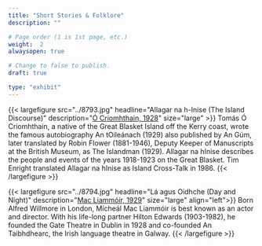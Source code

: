 ```yaml
---
title: "Short Stories & Folklore"
description: ""

# Page order (1 is 1st page, etc.)
weight:  2
alwaysopen: true

# Change to false to publish.
draft: true

type: "exhibit"
---
```


{{< largefigure src="../8793.jpg"
                headline="Allagar na h-Inise (The Island Discourse)"
                description="[Ó Criomhthain, 1928](https://bc-primo.hosted.exlibrisgroup.com/permalink/f/l6ucgu/ALMA-BC21368925290001021)"
                size="large" >}}
Tomás Ó Criomhthain, a native of the Great Blasket Island off the Kerry coast, wrote the famous autobiography An tOileánach (1929) also published by An Gúm, later translated by Robin Flower (1881-1946), Deputy Keeper of Manuscripts at the British Museum, as The Islandman (1929). Allagar na hInise describes the people and events of the years 1918-1923 on the Great Blasket. Tim Enright translated Allagar na hInise as Island Cross-Talk in 1986.
{{< /largefigure >}}

{{< largefigure src="../8794.jpg"
                headline="Lá agus Oidhche (Day and Night)"
                description="[Mac Liammóir, 1929](https://bc-primo.hosted.exlibrisgroup.com/permalink/f/l6ucgu/ALMA-BC21376314200001021)"
                size="large"
				align="left">}}
Born Alfred Willmore in London, Mícheál Mac Liammóir is best known as an actor and director. With his life-long partner Hilton Edwards (1903-1982), he founded the Gate Theatre in Dublin in 1928 and co-founded An Taibhdhearc, the Irish language theatre in Galway.
{{< /largefigure >}}